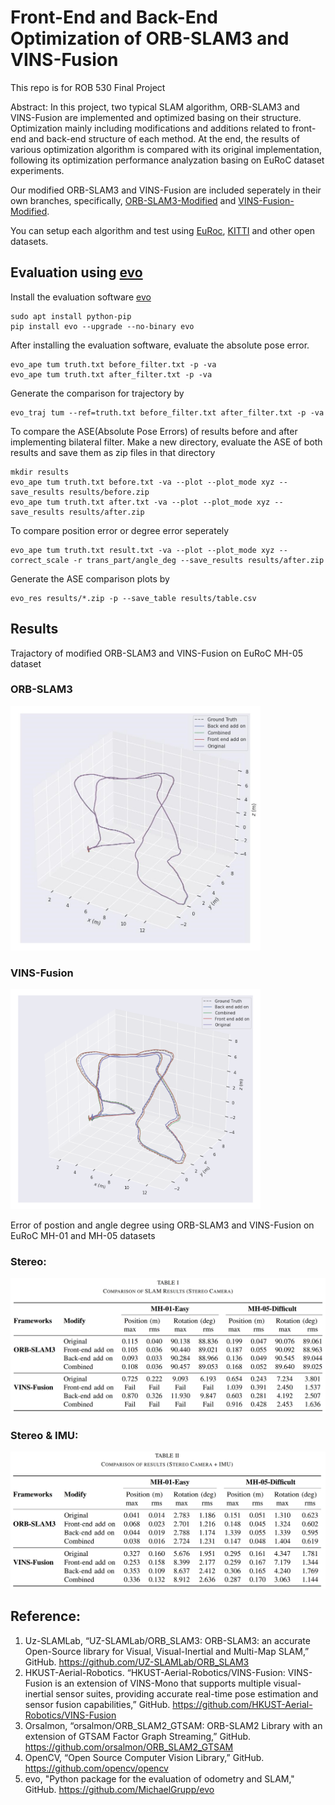 # Front-End and Back-End Optimization of ORB-SLAM3 and VINS-Fusion
This repo is for ROB 530 Final Project

Abstract: In this project, two typical SLAM algorithm, ORB-SLAM3 and VINS-Fusion are implemented and optimized basing on their structure. Optimization mainly including modifications and additions related to front-end and back-end structure of each method. At the end, the results of various optimization algorithm is compared with its original implementation, following its optimization performance analyzation basing on EuRoC dataset experiments.


Our modified ORB-SLAM3 and VINS-Fusion are included seperately in their own branches, specifically, [ORB-SLAM3-Modified](https://github.com/junhaotu2000/ROB-530-Final-Project/tree/ORB-SLAM3-Modified) and [VINS-Fusion-Modified](https://github.com/junhaotu2000/ROB-530-Final-Project/tree/VINS-Fusion-Modified).

You can setup each algorithm and test using [EuRoc](https://projects.asl.ethz.ch/datasets/doku.php?id=kmavvisualinertialdatasets), [KITTI](https://www.cvlibs.net/datasets/kitti/eval_odometry.php) and other open datasets. 

## Evaluation using [evo](https://github.com/MichaelGrupp/evo)
Install the evaluation software [evo](https://github.com/MichaelGrupp/evo)
```
sudo apt install python-pip 
pip install evo --upgrade --no-binary evo 
```
After installing the evaluation software, evaluate the absolute pose error.
```
evo_ape tum truth.txt before_filter.txt -p -va
evo_ape tum truth.txt after_filter.txt -p -va 
```
Generate the comparison for trajectory by 
```
evo_traj tum --ref=truth.txt before_filter.txt after_filter.txt -p -va
```
To compare the ASE(Absolute Pose Errors) of results before and after implementing bilateral filter. Make a new directory, evaluate the ASE of both results and save them as zip files in that directory 
```
mkdir results
evo_ape tum truth.txt before.txt -va --plot --plot_mode xyz --save_results results/before.zip
evo_ape tum truth.txt after.txt -va --plot --plot_mode xyz --save_results results/after.zip
```
To compare position error or degree error seperately
```
evo_ape tum truth.txt result.txt -va --plot --plot_mode xyz --correct_scale -r trans_part/angle_deg --save_results results/after.zip
```

Generate the ASE comparison plots by 
```
evo_res results/*.zip -p --save_table results/table.csv
```

## Results

Trajactory of modified ORB-SLAM3 and VINS-Fusion on EuRoC MH-05 dataset

### ORB-SLAM3
<img src="media/ORB_MH05_Stereo_IMU.jpeg" style="width:400px; height:auto;" />

### VINS-Fusion
<img src="media/VINS-MH05_stetro_IMU.png" style="width:400px; height:auto;" />


Error of postion and angle degree using ORB-SLAM3 and VINS-Fusion on EuRoC MH-01 and MH-05 datasets

### Stereo:
<img src="media/Stereo_results.png" style="width:600px; height:auto;" />

### Stereo & IMU:
<img src="media/Stereo_IMU_results.png" style="width:600px; height:auto;" />

## Reference:
1. Uz-SLAMLab, “UZ-SLAMLab/ORB_SLAM3: ORB-SLAM3: an accurate Open-Source library for Visual, Visual-Inertial and Multi-Map SLAM,” GitHub. https://github.com/UZ-SLAMLab/ORB_SLAM3
2. HKUST-Aerial-Robotics. “HKUST-Aerial-Robotics/VINS-Fusion: VINS-Fusion is an extension of VINS-Mono that supports multiple visual-inertial sensor suites, providing accurate real-time pose estimation and sensor fusion capabilities,” GitHub. https://github.com/HKUST-Aerial-Robotics/VINS-Fusion
3. Orsalmon, “orsalmon/ORB_SLAM2_GTSAM: ORB-SLAM2 Library with an extension of GTSAM Factor Graph Streaming,” GitHub. https://github.com/orsalmon/ORB_SLAM2_GTSAM
4. OpenCV, “Open Source Computer Vision Library,” GitHub. https://github.com/opencv/opencv
5. evo, "Python package for the evaluation of odometry and SLAM," GitHub. https://github.com/MichaelGrupp/evo
